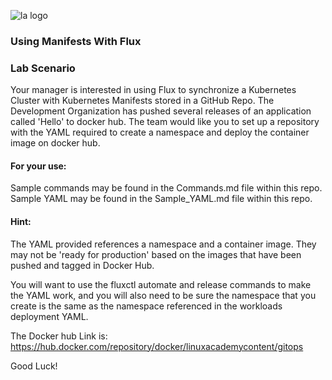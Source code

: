 ![la logo](https://user-images.githubusercontent.com/42839573/67322755-818e9400-f4df-11e9-97c1-388bf357353d.png)

### Using Manifests With Flux

### Lab Scenario

Your manager is interested in using Flux to synchronize a Kubernetes Cluster with Kubernetes Manifests stored in a GitHub Repo. The Development Organization has pushed several releases of an application called 'Hello' to docker hub. The team would like you to set up a repository with the YAML required to create a namespace and deploy the container image on docker hub.

#### For your use:

Sample commands may be found in the Commands.md file within this repo.
Sample YAML may be found in the Sample_YAML.md file within this repo.

#### Hint:
The YAML provided references a namespace and a container image. They may not be 'ready for production' based on the images that have been pushed and tagged in Docker Hub.

You will want to use the fluxctl automate and release commands to make the YAML work, and you will also need to be sure the namespace that you create is the same as the namespace referenced in the workloads deployment YAML.

The Docker hub Link is:
https://hub.docker.com/repository/docker/linuxacademycontent/gitops

Good Luck!
